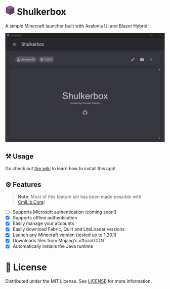 <h1>
    <img src="docs/icon.png" alt="Icon" height="30">
    <span>Shulkerbox</span>
</h1>

A simple Minecraft launcher built with Avalonia UI and Blazor Hybrid!

![Demo](docs/demo.gif)

## ⚒️ Usage

Go check out [the wiki](https://github.com/dentolos19/Shulkerbox/wiki) to learn how to install this app!

## ⚙️ Features

> **Note**: Most of this feature set has been made possible with [CmlLib.Core](https://github.com/CmlLib/CmlLib.Core)!

- [ ] Supports Microsoft authentication (coming soon!)
- [x] Supports offline authentication
- [x] Easily manage your accounts
- [x] Easily download Fabric, Quilt and LiteLoader versions
- [x] Launch any Minecraft version (tested up to 1.20.1)
- [x] Downloads files from Mojang's official CDN
- [x] Automatically installs the Java runtime

# 📜 License

Distributed under the MIT License. See [LICENSE](./LICENSE) for more information.